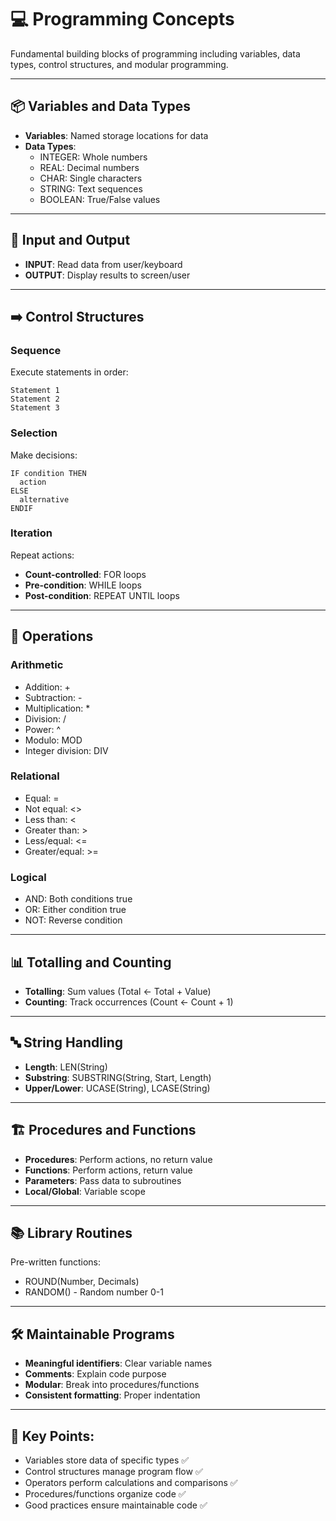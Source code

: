 # 💻 Programming Concepts

Fundamental building blocks of programming including variables, data types, control structures, and modular programming.

---

## 📦 Variables and Data Types

- **Variables**: Named storage locations for data
- **Data Types**:
  - INTEGER: Whole numbers
  - REAL: Decimal numbers
  - CHAR: Single characters
  - STRING: Text sequences
  - BOOLEAN: True/False values

---

## 🔄 Input and Output

- **INPUT**: Read data from user/keyboard
- **OUTPUT**: Display results to screen/user

---

## ➡️ Control Structures

### Sequence
Execute statements in order:
```
Statement 1
Statement 2
Statement 3
```

### Selection
Make decisions:
```
IF condition THEN
  action
ELSE
  alternative
ENDIF
```

### Iteration
Repeat actions:

- **Count-controlled**: FOR loops
- **Pre-condition**: WHILE loops
- **Post-condition**: REPEAT UNTIL loops

---

## 🔢 Operations

### Arithmetic
- Addition: +
- Subtraction: -
- Multiplication: *
- Division: /
- Power: ^
- Modulo: MOD
- Integer division: DIV

### Relational
- Equal: =
- Not equal: <>
- Less than: <
- Greater than: >
- Less/equal: <=
- Greater/equal: >=

### Logical
- AND: Both conditions true
- OR: Either condition true
- NOT: Reverse condition

---

## 📊 Totalling and Counting

- **Totalling**: Sum values (Total ← Total + Value)
- **Counting**: Track occurrences (Count ← Count + 1)

---

## 🔤 String Handling

- **Length**: LEN(String)
- **Substring**: SUBSTRING(String, Start, Length)
- **Upper/Lower**: UCASE(String), LCASE(String)

---

## 🏗️ Procedures and Functions

- **Procedures**: Perform actions, no return value
- **Functions**: Perform actions, return value
- **Parameters**: Pass data to subroutines
- **Local/Global**: Variable scope

---

## 📚 Library Routines

Pre-written functions:
- ROUND(Number, Decimals)
- RANDOM() - Random number 0-1

---

## 🛠️ Maintainable Programs

- **Meaningful identifiers**: Clear variable names
- **Comments**: Explain code purpose
- **Modular**: Break into procedures/functions
- **Consistent formatting**: Proper indentation

---

## 📝 **Key Points:**

- Variables store data of specific types ✅
- Control structures manage program flow ✅
- Operators perform calculations and comparisons ✅
- Procedures/functions organize code ✅
- Good practices ensure maintainable code ✅
